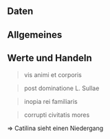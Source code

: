 ## Daten

## Allgemeines

## Werte und Handeln
>vis animi et corporis

> post dominatione L. Sullae

>inopia rei familiaris

> corrupti civitatis mores

$\Rightarrow$ Catilina sieht einen Niedergang